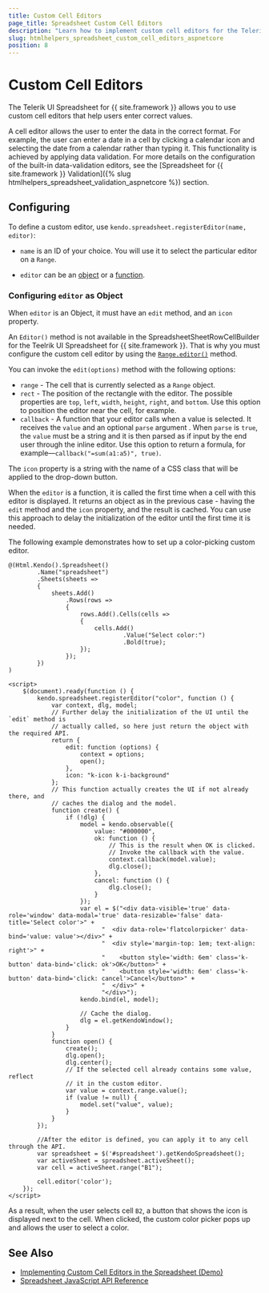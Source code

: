 ```yaml
---
title: Custom Cell Editors
page_title: Spreadsheet Custom Cell Editors
description: "Learn how to implement custom cell editors for the Telerik UI Spreadsheet HtmlHelper for {{ site.framework }}."
slug: htmlhelpers_spreadsheet_custom_cell_editors_aspnetcore
position: 8
---
```


# Custom Cell Editors

The Telerik UI Spreadsheet for {{ site.framework }} allows you to use custom cell editors that help users enter correct values.

A cell editor allows the user to enter the data in the correct format. For example, the user can enter a date in a cell by clicking a calendar icon and selecting the date from a calendar rather than typing it. This functionality is achieved by applying data validation. For more details on the configuration of the built-in data-validation editors, see the [Spreadsheet for {{ site.framework }} Validation]({% slug htmlhelpers_spreadsheet_validation_aspnetcore %}) section.

## Configuring
To define a custom editor, use `kendo.spreadsheet.registerEditor(name, editor)`:
 *  `name` is an ID of your choice. You will use it to select the particular editor on a `Range`. 
 
 *  `editor` can be an [object](#configuring-editor-as-object) or a [function](#configuring-editor-as-function). 
 
 ### Configuring `editor` as Object
 
 When `editor` is an Object, it must have an `edit` method, and an `icon` property. 
 
 An `Editor()` method is not available in the SpreadsheetSheetRowCellBuilder for the Teelrik UI Spreadsheet for {{ site.framework }}. That is why you must configure the custom cell editor by using the [`Range.editor()`](https://docs.telerik.com/kendo-ui/api/javascript/spreadsheet/range/methods/editor) method.

You can invoke the `edit(options)` method with the following options:
* `range` - The cell that is currently selected as a `Range` object.
* `rect` - The position of the rectangle with the editor. The possible properties are `top`, `left`, `width`, `height`, `right`, and `bottom`. Use this option to position the editor near the cell, for example.
* `callback` - A function that your editor calls when a value is selected. It receives the `value` and an optional `parse` argument . When `parse` is `true`, the `value` must be a string and it is then parsed as if input by the end user through the inline editor. Use this option to return a formula, for example&mdash;`callback("=sum(a1:a5)", true)`.

The `icon` property is a string with the name of a CSS class that will be applied to the drop-down button.

When the `editor` is a function, it is called the first time when a cell with this editor is displayed. It returns an object as in the previous case - having the `edit` method and the `icon` property, and the result is cached. You can use this approach to delay the initialization of the editor until the first time it is needed.

The following example demonstrates how to set up a color-picking custom editor.

```
@(Html.Kendo().Spreadsheet()
        .Name("spreadsheet")
        .Sheets(sheets =>
        {
            sheets.Add()
                .Rows(rows =>
                {
                    rows.Add().Cells(cells =>
                    {
                        cells.Add()
                                .Value("Select color:")
                                .Bold(true);
                    });
                });
        })
)

<script>
    $(document).ready(function () {
        kendo.spreadsheet.registerEditor("color", function () {
            var context, dlg, model;
            // Further delay the initialization of the UI until the `edit` method is
            // actually called, so here just return the object with the required API.
            return {
                edit: function (options) {
                    context = options;
                    open();
                },
                icon: "k-icon k-i-background"
            };
            // This function actually creates the UI if not already there, and
            // caches the dialog and the model.
            function create() {
                if (!dlg) {
                    model = kendo.observable({
                        value: "#000000",
                        ok: function () {
                            // This is the result when OK is clicked.
                            // Invoke the callback with the value.
                            context.callback(model.value);
                            dlg.close();
                        },
                        cancel: function () {
                            dlg.close();
                        }
                    });
                    var el = $("<div data-visible='true' data-role='window' data-modal='true' data-resizable='false' data-title='Select color'>" +
                          "  <div data-role='flatcolorpicker' data-bind='value: value'></div>" +
                          "  <div style='margin-top: 1em; text-align: right'>" +
                          "    <button style='width: 6em' class='k-button' data-bind='click: ok'>OK</button>" +
                          "    <button style='width: 6em' class='k-button' data-bind='click: cancel'>Cancel</button>" +
                          "  </div>" +
                          "</div>");
                    kendo.bind(el, model);

                    // Cache the dialog.
                    dlg = el.getKendoWindow();
                }
            }
            function open() {
                create();
                dlg.open();
                dlg.center();
                // If the selected cell already contains some value, reflect
                // it in the custom editor.
                var value = context.range.value();
                if (value != null) {
                    model.set("value", value);
                }
            }
        });

        //After the editor is defined, you can apply it to any cell through the API.
        var spreadsheet = $('#spreadsheet').getKendoSpreadsheet();
        var activeSheet = spreadsheet.activeSheet();
        var cell = activeSheet.range("B1");

        cell.editor('color');
    });
</script>
```

As a result, when the user selects cell `B2`, a button that shows the icon is displayed next to the cell. When clicked, the custom color picker pops up and allows the user to
select a color.

## See Also

* [Implementing Custom Cell Editors in the Spreadsheet (Demo)](https://demos.telerik.com/kendo-ui/spreadsheet/custom-editors)
* [Spreadsheet JavaScript API Reference](/api/javascript/ui/spreadsheet)
